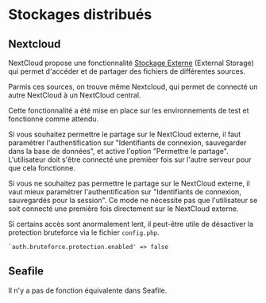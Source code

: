 Stockages distribués
====================

Nextcloud
---------

NextCloud propose une fonctionnalité 
[Stockage Externe](https://docs.nextcloud.com/server/stable/admin_manual/configuration_files/external_storage_configuration_gui.html) 
(External Storage) qui permet d'accéder et de partager des fichiers de différentes sources.

Parmis ces sources, on trouve même Nextcloud, qui permet de connecté un autre NextCloud à un NextCloud central.

Cette fonctionnalité a été mise en place sur les environnements de test et fonctionne comme attendu.

Si vous souhaitez permettre le partage sur le NextCloud externe, il faut paramétrer l'authentification sur 
"Identifiants de connexion, sauvegarder dans la base de données", et active l'option "Permettre le partage". 
L'utilisateur doit s'être connecté une premièer fois sur l'autre serveur pour que cela fonctionne.

Si vous ne souhaitez pas permettre le partage sur le NextCloud externe, il vaut mieux paramétrer l'authentification sur 
"Identifiants de connexion, sauvegardés pour la session". Ce mode ne nécessite pas que l'utilisateur se soit connecté une 
première fois directement sur le NextCloud externe.

Si certains accès sont anormalement lent, il peut-être utile de désactiver la protection bruteforce via le fichier
`config.php`.

```
`auth.bruteforce.protection.enabled' => false
```

Seafile
-------

Il n'y a pas de fonction équivalente dans Seafile.
